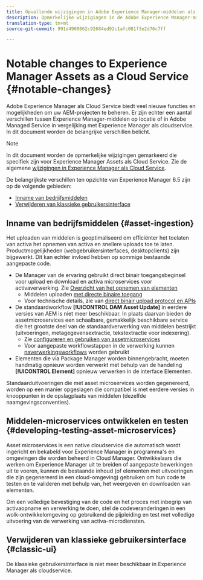 ```yaml
---
title: Opvallende wijzigingen in Adobe Experience Manager-middelen als cloudservice
description: Opmerkelijke wijzigingen in de Adobe Experience Manager-middelen in AEM Cloud Service in vergelijking met Experience Manager 6.5
translation-type: tm+mt
source-git-commit: 991d4900862c92684ed92c1afc081f3e2d76c7ff

---
```



# Notable changes to Experience Manager Assets as a Cloud Service {#notable-changes}

Adobe Experience Manager als Cloud Service biedt veel nieuwe functies en mogelijkheden om uw AEM-projecten te beheren. Er zijn echter een aantal verschillen tussen Experience Manager-middelen op locatie of in Adobe Managed Service in vergelijking met Experience Manager als cloudservice. In dit document worden de belangrijke verschillen belicht.

>[!NOTE]
>
>In dit document worden de opmerkelijke wijzigingen gemarkeerd die specifiek zijn voor Experience Manager Assets als Cloud Service. Zie de algemene [wijzigingen in Experience Manager als Cloud Service](/help/release-notes/aem-cloud-changes.md).

De belangrijkste verschillen ten opzichte van Experience Manager 6.5 zijn op de volgende gebieden:

* [Inname van bedrijfsmiddelen](#asset-ingestion)
* [Verwijderen van klassieke gebruikersinterface](#classic-ui)

## Inname van bedrijfsmiddelen {#asset-ingestion}

Het uploaden van middelen is geoptimaliseerd om efficiënter het toelaten van activa het opnemen van activa en snellere uploads toe te laten. Productmogelijkheden (webgebruikersinterfaces, desktopclients) zijn bijgewerkt. Dit kan echter invloed hebben op sommige bestaande aangepaste code.

* De Manager van de ervaring gebruikt direct binair toegangsbeginsel voor upload en download en activa microservices voor activaverwerking. Zie [Overzicht van het opnemen van elementen](/help/assets/asset-microservices-overview.md)
   * Middelen uploaden [met directe binaire toegang](/help/assets/asset-microservices-overview.md#asset-upload-with-direct-binary-access)
   * Voor technische details, zie van [direct binair upload protocol en APIs](/help/assets/developer-reference-material-apis.md#overview-binary-upload)
* De standaardworkflow **[!UICONTROL DAM Asset Update]** in eerdere versies van AEM is niet meer beschikbaar. In plaats daarvan bieden de assetmicroservices een schaalbare, gemakkelijk beschikbare service die het grootste deel van de standaardverwerking van middelen bestrijkt (uitvoeringen, metagegevensextractie, tekstextractie voor indexering).
   * Zie [configureren en gebruiken van assetmicroservices](/help/assets/asset-microservices-configure-and-use.md)
   * Voor aangepaste workflowstappen in de verwerking kunnen [naverwerkingsworkflows](/help/assets/asset-microservices-configure-and-use.md#post-processing-workflows) worden gebruikt
* Elementen die via Package Manager worden binnengebracht, moeten handmatig opnieuw worden verwerkt met behulp van de handeling **[!UICONTROL Element]** opnieuw verwerken in de interface Elementen.

Standaarduitvoeringen die met asset microservices worden gegenereerd, worden op een manier opgeslagen die compatibel is met eerdere versies in knooppunten in de opslagplaats van middelen (dezelfde naamgevingsconventies).

## Middelen-microservices ontwikkelen en testen {#developing-testing-asset-microservices}

Asset microservices is een native cloudservice die automatisch wordt ingericht en bekabeld voor Experience Manager in programma&#39;s en omgevingen die worden beheerd in Cloud Manager. Ontwikkelaars die werken om Experience Manager uit te breiden of aangepaste bewerkingen uit te voeren, kunnen de bestaande inhoud (of elementen met uitvoeringen die zijn gegenereerd in een cloud-omgeving) gebruiken om hun code te testen en te valideren met behulp van, het weergeven en downloaden van elementen.

Om een volledige bevestiging van de code en het proces met inbegrip van activaopname en verwerking te doen, stel de codeveranderingen in een wolk-ontwikkelomgeving op gebruikend de pijpleiding en test met volledige uitvoering van de verwerking van activa-microdiensten.

## Verwijderen van klassieke gebruikersinterface {#classic-ui}

De klassieke gebruikersinterface is niet meer beschikbaar in Experience Manager als cloudservice.
